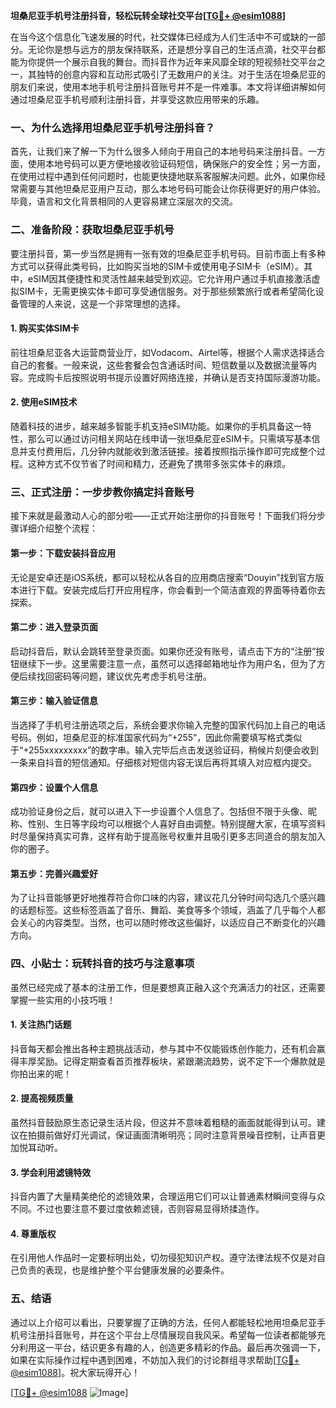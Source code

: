 **坦桑尼亚手机号注册抖音，轻松玩转全球社交平台[[TG💪+ @esim1088](https://t.me/s/esim1088)]**

在当今这个信息化飞速发展的时代，社交媒体已经成为人们生活中不可或缺的一部分。无论你是想与远方的朋友保持联系，还是想分享自己的生活点滴，社交平台都能为你提供一个展示自我的舞台。而抖音作为近年来风靡全球的短视频社交平台之一，其独特的创意内容和互动形式吸引了无数用户的关注。对于生活在坦桑尼亚的朋友们来说，使用本地手机号注册抖音账号并不是一件难事。本文将详细讲解如何通过坦桑尼亚手机号顺利注册抖音，并享受这款应用带来的乐趣。

### 一、为什么选择用坦桑尼亚手机号注册抖音？

首先，让我们来了解一下为什么很多人倾向于用自己的本地号码来注册抖音。一方面，使用本地号码可以更方便地接收验证码短信，确保账户的安全性；另一方面，在使用过程中遇到任何问题时，也能更快捷地联系客服解决问题。此外，如果你经常需要与其他坦桑尼亚用户互动，那么本地号码可能会让你获得更好的用户体验。毕竟，语言和文化背景相同的人更容易建立深层次的交流。

### 二、准备阶段：获取坦桑尼亚手机号

要注册抖音，第一步当然是拥有一张有效的坦桑尼亚手机号码。目前市面上有多种方式可以获得此类号码，比如购买当地的SIM卡或使用电子SIM卡（eSIM）。其中，eSIM因其便捷性和灵活性越来越受到欢迎。它允许用户通过手机直接激活虚拟SIM卡，无需更换实体卡即可享受通信服务。对于那些频繁旅行或者希望简化设备管理的人来说，这是一个非常理想的选择。

#### 1. 购买实体SIM卡
前往坦桑尼亚各大运营商营业厅，如Vodacom、Airtel等，根据个人需求选择适合自己的套餐。一般来说，这些套餐会包含通话时间、短信数量以及数据流量等内容。完成购卡后按照说明书提示设置好网络连接，并确认是否支持国际漫游功能。

#### 2. 使用eSIM技术
随着科技的进步，越来越多智能手机支持eSIM功能。如果你的手机具备这一特性，那么可以通过访问相关网站在线申请一张坦桑尼亚eSIM卡。只需填写基本信息并支付费用后，几分钟内就能收到激活链接。接着按照指示操作即可完成整个过程。这种方式不仅节省了时间和精力，还避免了携带多张实体卡的麻烦。

### 三、正式注册：一步步教你搞定抖音账号

接下来就是最激动人心的部分啦——正式开始注册你的抖音账号！下面我们将分步骤详细介绍整个流程：

#### 第一步：下载安装抖音应用
无论是安卓还是iOS系统，都可以轻松从各自的应用商店搜索“Douyin”找到官方版本进行下载。安装完成后打开应用程序，你会看到一个简洁直观的界面等待着你去探索。

#### 第二步：进入登录页面
启动抖音后，默认会跳转至登录页面。如果你还没有账号，请点击下方的“注册”按钮继续下一步。这里需要注意一点，虽然可以选择邮箱地址作为用户名，但为了方便后续找回密码等问题，建议优先考虑手机号注册。

#### 第三步：输入验证信息
当选择了手机号注册选项之后，系统会要求你输入完整的国家代码加上自己的电话号码。例如，坦桑尼亚的标准国家代码为“+255”，因此你需要填写格式类似于“+255xxxxxxxxx”的数字串。输入完毕后点击发送验证码，稍候片刻便会收到一条来自抖音的短信通知。仔细核对短信内容无误后再将其填入对应框内提交。

#### 第四步：设置个人信息
成功验证身份之后，就可以进入下一步设置个人信息了。包括但不限于头像、昵称、性别、生日等字段均可以根据个人喜好自由调整。特别提醒大家，在填写资料时尽量保持真实可靠，这样有助于提高账号权重并且吸引更多志同道合的朋友加入你的圈子。

#### 第五步：完善兴趣爱好
为了让抖音能够更好地推荐符合你口味的内容，建议花几分钟时间勾选几个感兴趣的话题标签。这些标签涵盖了音乐、舞蹈、美食等多个领域，涵盖了几乎每个人都会关心的内容类型。当然，也可以随时修改这些偏好，以适应自己不断变化的兴趣方向。

### 四、小贴士：玩转抖音的技巧与注意事项

虽然已经完成了基本的注册工作，但是要想真正融入这个充满活力的社区，还需要掌握一些实用的小技巧哦！

#### 1. 关注热门话题
抖音每天都会推出各种主题挑战活动，参与其中不仅能锻炼创作能力，还有机会赢得丰厚奖励。记得定期查看首页推荐板块，紧跟潮流趋势，说不定下一个爆款就是你拍出来的呢！

#### 2. 提高视频质量
虽然抖音鼓励原生态记录生活片段，但这并不意味着粗糙的画面就能得到认可。建议在拍摄前做好灯光调试，保证画面清晰明亮；同时注意背景噪音控制，让声音更加悦耳动听。

#### 3. 学会利用滤镜特效
抖音内置了大量精美绝伦的滤镜效果，合理运用它们可以让普通素材瞬间变得与众不同。不过也要注意不要过度依赖滤镜，否则容易显得矫揉造作。

#### 4. 尊重版权
在引用他人作品时一定要标明出处，切勿侵犯知识产权。遵守法律法规不仅是对自己负责的表现，也是维护整个平台健康发展的必要条件。

### 五、结语

通过以上介绍可以看出，只要掌握了正确的方法，任何人都能轻松地用坦桑尼亚手机号注册抖音账号，并在这个平台上尽情展现自我风采。希望每一位读者都能够充分利用这一平台，结识更多有趣的人，创造更多精彩的作品。最后再次强调一下，如果在实际操作过程中遇到困难，不妨加入我们的讨论群组寻求帮助[[TG💪+ @esim1088](https://t.me/s/esim1088)]。祝大家玩得开心！

[[TG💪+ @esim1088](https://t.me/s/esim1088) ![Image](https://i.postimg.cc/4NQfJmqS/Snipaste-2025-05-13-00-14-12.png)]